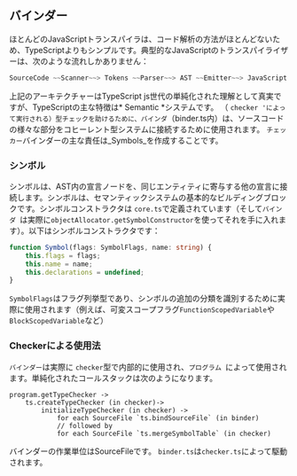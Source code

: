 ## バインダー
ほとんどのJavaScriptトランスパイラは、コード解析の方法がほとんどないため、TypeScriptよりもシンプルです。典型的なJavaScriptのトランスパイライザーは、次のような流れしかありません：

```ts
SourceCode ~~Scanner~~> Tokens ~~Parser~~> AST ~~Emitter~~> JavaScript
```

上記のアーキテクチャーはTypeScript js世代の単純化された理解として真実ですが、TypeScriptの主な特徴は* Semantic *システムです。 （ `checker 'によって実行される）型チェックを助けるために、バインダ`（binder.ts内）は、ソースコードの様々な部分をコヒーレント型システムに接続するために使用されます。 `チェッカー`バインダーの主な責任は_Symbols_を作成することです。

### シンボル
シンボルは、AST内の宣言ノードを、同じエンティティに寄与する他の宣言に接続します。シンボルは、セマンティックシステムの基本的なビルディングブロックです。シンボルコンストラクタは `core.ts`で定義されています（そして`バインダ `は実際に`objectAllocator.getSymbolConstructor`を使ってそれを手に入れます）。以下はシンボルコンストラクタです：

```ts
function Symbol(flags: SymbolFlags, name: string) {
    this.flags = flags;
    this.name = name;
    this.declarations = undefined;
}
```

`SymbolFlags`はフラグ列挙型であり、シンボルの追加の分類を識別するために実際に使用されます（例えば、可変スコープフラグ`FunctionScopedVariable`や `BlockScopedVariable`など）

### Checkerによる使用法
`バインダー`は実際に `checker`型で内部的に使用され、`プログラム `によって使用されます。単純化されたコールスタックは次のようになります。
```
program.getTypeChecker ->
    ts.createTypeChecker (in checker)->
        initializeTypeChecker (in checker) ->
            for each SourceFile `ts.bindSourceFile` (in binder)
            // followed by
            for each SourceFile `ts.mergeSymbolTable` (in checker)
```
バインダーの作業単位はSourceFileです。 `binder.ts`は`checker.ts`によって駆動されます。
